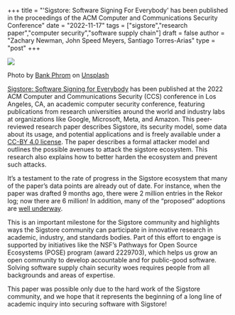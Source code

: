 +++
title = "'Sigstore: Software Signing For Everybody' has been published in the proceedings of the ACM Computer and Communications Security Conference"
date = "2022-11-17"
tags = ["sigstore","research paper","computer security","software supply chain"]
draft = false
author = "Zachary Newman, John Speed Meyers, Santiago Torres-Arias"
type = "post"
+++

![](/images/sigstore3.jpg)

Photo by [Bank Phrom](https://unsplash.com/@bank_phrom?utm_source=medium&utm_medium=referral) on [Unsplash](https://unsplash.com/?utm_source=medium&utm_medium=referral)

[Sigstore: Software Signing for Everybody](https://dl.acm.org/doi/10.1145/3548606.3560596) has been published at the 2022 ACM Computer and Communications Security (CCS) conference in Los Angeles, CA, an academic computer security conference, featuring publications from research universities around the world and industry labs at organizations like Google, Microsoft, Meta, and Amazon. This peer-reviewed research paper describes Sigstore, its security model, some data about its usage, and potential applications and is freely available under a [CC-BY 4.0 license](https://creativecommons.org/licenses/by/4.0/). The paper describes a formal attacker model and outlines the possible avenues to attack the sigstore ecosystem. This research also explains how to better harden the ecosystem and prevent such attacks.

It’s a testament to the rate of progress in the Sigstore ecosystem that many of the paper’s data points are already out of date. For instance, when the paper was drafted 9 months ago, there were 2 million entries in the Rekor log; now there are 6 million! In addition, many of the “proposed” adoptions are [well underway](https://github.com/npm/rfcs/pull/626).

This is an important milestone for the Sigstore community and highlights ways the Sigstore community can participate in innovative research in academic, industry, and standards bodies. Part of this effort to engage is supported by initiatives like the NSF’s Pathways for Open Source Ecosystems (POSE) program (award 2229703), which helps us grow an open community to develop accountable and for public-good software. Solving software supply chain security woes requires people from all backgrounds and areas of expertise.

This paper was possible only due to the hard work of the Sigstore community, and we hope that it represents the beginning of a long line of academic inquiry into securing software with Sigstore!

